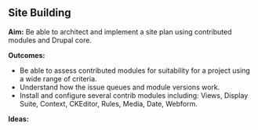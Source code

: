Site Building
-------------

__Aim:__ Be able to architect and implement a site plan using contributed modules and Drupal core.

__Outcomes:__

* Be able to assess contributed modules for suitability for a project using a wide range of criteria.
* Understand how the issue queues and module versions work.
* Install and configure several contrib modules including: Views, Display Suite, Context, CKEditor, Rules, Media, Date, Webform.

__Ideas:__


